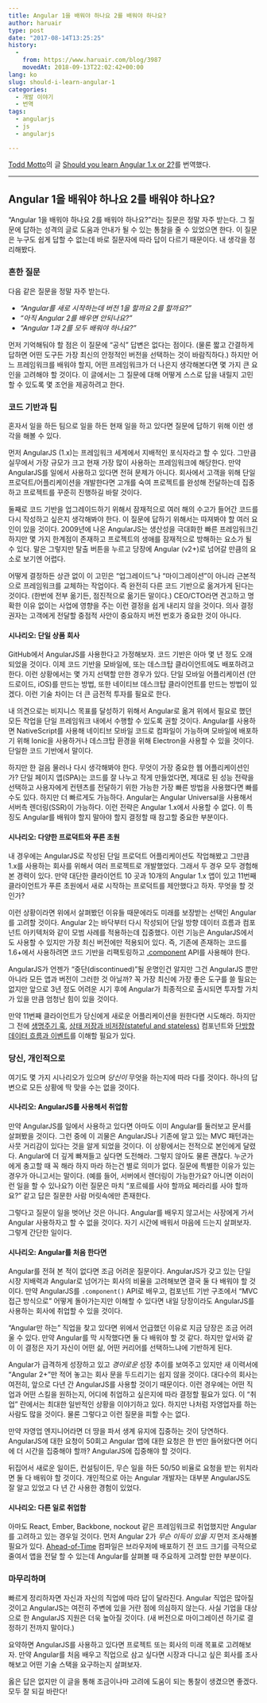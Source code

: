 ```yaml
---
title: Angular 1을 배워야 하나요 2를 배워야 하나요?
author: haruair
type: post
date: "2017-08-14T13:25:25"
history:
  - 
    from: https://www.haruair.com/blog/3987
    movedAt: 2018-09-13T22:02:42+00:00
lang: ko
slug: should-i-learn-angular-1
categories:
  - 개발 이야기
  - 번역
tags:
  - angularjs
  - js
  - angularjs

---
```

[Todd Motto][1]의 글 [Should you learn Angular 1.x or 2?][2]를 번역했다.

* * *

## Angular 1을 배워야 하나요 2를 배워야 하나요?

&#8220;Angular 1을 배워야 하나요 2를 배워야 하나요?&#8221;라는 질문은 정말 자주 받는다. 그 질문에 답하는 성격의 글로 도움과 안내가 될 수 있는 통찰을 줄 수 있었으면 한다. 이 질문은 누구도 쉽게 답할 수 없는데 바로 질문자에 따라 답이 다르기 때문이다. 내 생각을 정리해봤다.

### 흔한 질문

다음 같은 질문을 정말 자주 받는다.

  * _&#8220;Angular를 새로 시작하는데 버전 1을 할까요 2를 할까요?&#8221;_
  * _&#8220;아직 Angular 2를 배우면 안되나요?&#8221;_
  * _&#8220;Angular 1과 2를 모두 배워야 하나요?&#8221;_

먼저 기억해둬야 할 점은 이 질문에 &#8220;공식&#8221; 답변은 없다는 점이다. (물론 짧고 간결하게 답하면 어떤 도구든 가장 최신의 안정적인 버전을 선택하는 것이 바람직하다.) 하지만 어느 프레임워크를 배워야 할지, 어떤 프레임워크가 더 나은지 생각해본다면 몇 가지 큰 요인을 고려해야 할 것이다. 이 글에서는 그 질문에 대해 어떻게 스스로 답을 내릴지 고민할 수 있도록 몇 조언을 제공하려고 한다.

### 코드 기반과 팀

혼자서 일을 하든 팀으로 일을 하든 현재 일을 하고 있다면 질문에 답하기 위해 이런 생각을 해볼 수 있다.

먼저 AngularJS (1.x)는 프레임워크 세계에서 지배적인 포식자라고 할 수 있다. 그만큼 실무에서 가장 규모가 크고 현재 가장 많이 사용하는 프레임워크에 해당한다. 만약 AngularJS를 일에서 사용하고 있다면 전혀 문제가 아니다. 회사에서 고객을 위해 단일 프로덕트/어플리케이션을 개발한다면 고개를 숙여 프로젝트를 완성해 전달하는데 집중하고 프로젝트를 꾸준히 진행하길 바랄 것이다.

둘째로 코드 기반을 업그레이드하기 위해서 잠재적으로 여러 해의 수고가 들어간 코드를 다시 작성하고 싶은지 생각해봐야 한다. 이 질문에 답하기 위해서는 따져봐야 할 여러 요인이 있을 것이다. 2009년에 나온 AngularJS는 생산성을 극대화한 빠른 프레임워크긴 하지만 몇 가지 한계점이 존재하고 프로젝트의 생애를 잠재적으로 방해하는 요소가 될 수 있다. 말은 그렇지만 탈출 버튼을 누르고 당장에 Angular (v2+)로 넘어갈 만큼의 요소로 보기엔 어렵다.

어떻게 결정하든 상관 없이 이 고민은 &#8220;업그레이드&#8221;나 &#8220;마이그레이션&#8221;이 아니라 근본적으로 프레임워크를 교체하는 작업이다. 즉 완전히 다른 코드 기반으로 옮겨가게 된다는 것이다. (한번에 전부 옮기든, 점진적으로 옮기든 말이다.) CEO/CTO라면 견고하고 명확한 이유 없이는 사업에 영향을 주는 이런 결정을 쉽게 내리지 않을 것이다. 의사 결정권자는 고객에게 전달할 중점적 사안이 중요하지 버전 번호가 중요한 것이 아니다.

#### 시나리오: 단일 상품 회사

GitHub에서 AngularJS를 사용한다고 가정해보자. 코드 기반은 아마 몇 년 정도 오래 되었을 것이다. 이제 코드 기반을 모바일에, 또는 데스크탑 클라이언트에도 배포하려고 한다. 이런 상황에서는 몇 가지 선택할 만한 경우가 있다. 단일 모바일 어플리케이션 (안드로이드, iOS)를 만드는 방법, 또한 네이티브 데스크탑 클라이언트를 만드는 방법이 있겠다. 이런 기술 차이는 더 큰 금전적 투자를 필요로 한다.

내 의견으로는 비지니스 목표를 달성하기 위해서 Angular로 옮겨 위에서 필요로 했던 모든 작업을 단일 프레임워크 내에서 수행할 수 있도록 권할 것이다. Angular를 사용하면 NativeScript를 사용해 네이티브 모바일 코드로 컴파일이 가능하며 모바일에 배포하기 위해 Ionic을 사용하거나 데스크탑 환경을 위해 Electron을 사용할 수 있을 것이다. 단일한 코드 기반에서 말이다.

하지만 한 걸음 물러나 다시 생각해봐야 한다. 무엇이 가장 중요한 웹 어플리케이션인가? 단일 페이지 앱(SPA)는 코드를 잘 나누고 작게 만들었다면, 제대로 된 성능 전략을 선택하고 사용자에게 컨텐츠를 전달하기 위한 가능한 가장 빠른 방법을 사용했다면 빠를 수도 있다. 하지만 더 빠르게도 가능하다. Angular는 Angular Universal을 사용해서 서버측 렌더링(SSR)이 가능하다. 이런 전략은 Angular 1.x에서 사용할 수 없다. 이 특징도 Angular를 배워야 할지 말아야 할지 결정할 때 참고할 중요한 부분이다.

#### 시나리오: 다양한 프로덕트와 푸른 초원

내 경우에는 AngularJS로 작성된 단일 프로덕트 어플리케이션도 작업해봤고 그만큼 1.x를 사용하는 회사를 위해서 여러 프로젝트로 개발했었다. 그래서 두 경우 모두 경험해본 경력이 있다. 만약 대단한 클라이언트 10 곳과 10개의 Angular 1.x 앱이 있고 11번째 클라이언트가 푸른 초원에서 새로 시작하는 프로덕트를 제안했다고 하자. 무엇을 할 것인가?

이런 상황이라면 위에서 살펴봤던 이유들 때문에라도 미래를 보장받는 선택인 Angular를 고려할 것이다. Angular 2는 바닥부터 다시 작성되어 단일 방향 데이터 흐름과 컴포넌트 아키텍처와 같이 모범 사례를 적용하는데 집중했다. 이런 기능은 AngularJS에서도 사용할 수 있지만 가장 최신 버전에만 적용되어 있다. 즉, 기존에 존재하는 코드를 1.6+에서 사용하려면 코드 기반을 리팩토링하고 [.component][3] API를 사용해야 한다.

AngularJS가 언젠가 &#8220;중단(discontinued)&#8221;될 운명인건 알지만 그건 AngularJS 뿐만 아니라 모든 앱과 버전이 그러한 것 아닐까? 꼭 가장 최신에 가장 좋은 도구를 쓸 필요는 없지만 앞으로 3년 정도 어려운 시기 후에 Angular가 최종적으로 출시되면 투자할 가치가 있을 만큼 엄청난 힘이 있을 것이다.

만약 11번째 클라이언트가 당신에게 새로운 어플리케이션을 원한다면 시도해라. 하지만 그 전에 [생명주기 훅][4], [상태 저장과 비저장(stateful and stateless)][5] 컴포넌트와 [단방향 데이터 흐름과 이벤트][6]를 이해할 필요가 있다.

### 당신, 개인적으로

여기도 몇 가지 시나리오가 있으며 _당신이_ 무엇을 하는지에 따라 다를 것이다. 하나의 답변으로 모든 상황에 딱 맞을 수는 없을 것이다.

#### 시나리오: AngularJS를 사용해서 취업함

만약 AngularJS를 일에서 사용하고 있다면 아마도 이미 Angular를 둘러보고 문서를 살펴봤을 것이다. 그런 중에 이 괴물은 AngularJS나 기존에 알고 있는 MVC 패턴과는 사뭇 거리감이 있다는 것을 알게 되었을 것이다. 이 상황에서는 전적으로 본인에게 달렸다. Angular에 더 깊게 빠져들고 싶다면 도전해라. 그렇지 않아도 물론 괜찮다. 누군가에게 충고할 때 꼭 해라 하지 마라 하는건 별로 의미가 없다. 질문에 특별한 이유가 있는 경우가 아니고서는 말이다. (예를 들어, 서버에서 렌더링이 가능한가요? 아니면 이러이런 일을 할 수 있나요?) 이런 질문은 마치 &#8220;포르쉐를 사야 할까요 페라리를 사야 할까요?&#8221; 같고 답은 질문한 사람 머릿속에만 존재한다.

그렇다고 질문이 일을 벗어난 것은 아니다. Angular를 배우지 않고서는 사장에게 가서 Angular 사용하자고 할 수 없을 것이다. 자기 시간에 배워서 마음에 드는지 살펴보자. 그렇게 간단한 일이다.

#### 시나리오: Angular를 처음 한다면

Angular를 전혀 본 적이 없다면 조금 어려운 질문이다. AngularJS가 갖고 있는 단일 시장 지배력과 Angular로 넘어가는 회사의 비율을 고려해보면 결국 둘 다 배워야 할 것이다. 만약 AngularJS를 `.component()` API로 배우고, 컴포넌트 기반 구조에서 &#8220;MVC 접근 방식으로&#8221; 어떻게 돌아가는지만 이해할 수 있다면 내일 당장이라도 AngularJS를 사용하는 회사에 취업할 수 있을 것이다.

&#8220;Angular만 하는&#8221; 직업을 찾고 있다면 위에서 언급했던 이유로 지금 당장은 조금 어려울 수 있다. 만약 Angular를 막 시작했다면 둘 다 배워야 할 것 같다. 하지만 앞서와 같이 이 결정은 자기 자신이 어떤 삶, 어떤 커리어를 선택하느냐에 기반하게 된다.

Angular가 급격하게 성장하고 있고 _경이로운_ 성장 추이를 보여주고 있지만 새 이력서에 &#8220;Angular 2+&#8221;만 적어 놓고는 회사 문을 두드리기는 쉽지 않을 것이다. 대다수의 회사는 여전히, 앞으로 다년 간 AngularJS를 사용할 것이기 때문이다. 이런 경우에는 어떤 직업과 어떤 스킬을 원하는지, 어디에 취업하고 싶은지에 따라 결정할 필요가 있다. 이 &#8220;취업&#8221; 란에서는 최대한 일반적인 상황을 이야기하고 있다. 하지만 나처럼 자영업자를 하는 사람도 많을 것이다. 물론 그렇다고 이런 질문을 피할 수는 없다.

만약 자영업 엔지니어라면 더 땅을 파서 생계 유지에 집중하는 것이 당연하다. AngularJS에 대한 요청이 50회고 Angular 앱에 대한 요청은 한 번만 들어왔다면 어디에 더 시간을 집중해야 할까? AngularJS에 집중해야 할 것이다.

뒤집어서 새로운 일이든, 컨설팅이든, 무슨 일을 하든 50/50 비율로 요청을 받는 위치라면 둘 다 배워야 할 것이다. 개인적으로 아는 Angular 개발자는 대부분 AngularJS도 잘 알고 있었고 다 년 간 사용한 경험이 있었다.

#### 시나리오: 다른 일로 취업함

아마도 React, Ember, Backbone, nockout 같은 프레임워크로 취업했지만 Angular를 고려하고 있는 경우일 것이다. 먼저 Angular 2가 _무슨 이득이 있을 지_ 먼저 조사해볼 필요가 있다. [Ahead-of-Time][7] 컴파일은 브라우저에 배포하기 전 코드 크기를 극적으로 줄여서 앱을 전달 할 수 있는데 Angular를 살펴볼 때 주요하게 고려할 만한 부분이다.

### 마무리하며

빠르게 정리하자면 자신과 자신의 직업에 따라 답이 달라진다. Angular 직업은 많아질 것이고 AngularJS는 여전히 주변에 있을 거란 점에 의심하지 않는다. 사실 기업을 대상으로 한 AngularJS 지원은 더욱 높아질 것이다. (새 버전으로 마이그레이션 하기로 결정하기 전까지 말이다.)

요약하면 AngularJS를 사용하고 있다면 프로젝트 또는 회사의 미래 목표로 고려해보자. 만약 Angular를 처음 배우고 직업으로 삼고 싶다면 시장과 다니고 싶은 회사를 조사해보고 어떤 기술 스택을 요구하는지 살펴보자.

옳은 답은 없지만 이 글을 통해 조금이나마 고려에 도움이 되는 통찰이 생겼으면 좋겠다. 모두 잘 되길 바란다!

 [1]: https://twitter.com/toddmotto
 [2]: https://toddmotto.com/should-you-learn-angular-1-or-angular-2
 [3]: http://www.haruair.com/blog/3209
 [4]: https://toddmotto.com/angular-1-5-lifecycle-hooks
 [5]: https://toddmotto.com/stateful-stateless-components
 [6]: https://github.com/toddmotto/angular-styleguide#one-way-dataflow-and-events
 [7]: https://angular.io/docs/ts/latest/cookbook/aot-compiler.html
